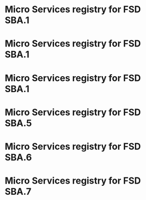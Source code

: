 # Micro Services registry for FSD SBA.1
# Micro Services registry for FSD SBA.1
# Micro Services registry for FSD SBA.1
# Micro Services registry for FSD SBA.5
# Micro Services registry for FSD SBA.6
# Micro Services registry for FSD SBA.7
